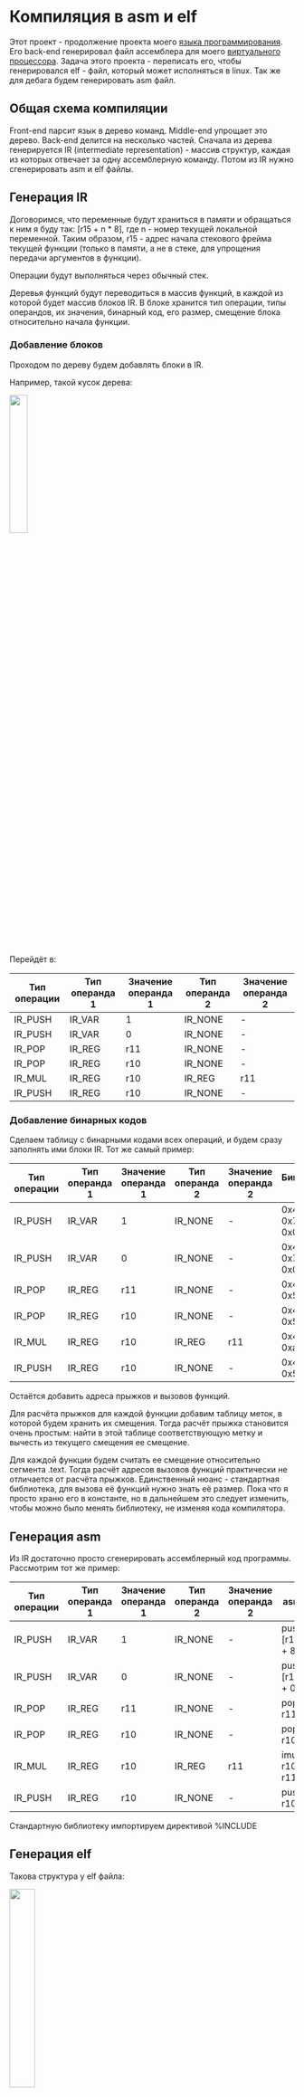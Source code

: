 # Компиляция в asm и elf

Этот проект - продолжение проекта моего [языка программирования](https://github.com/ogkisque/My-language). Его back-end генерировал файл ассемблера для моего [виртуального процессора](https://github.com/ogkisque/Processor). Задача этого проекта - переписать его, чтобы генерировался elf - файл, который может исполняться в linux. Так же для дебага будем генерировать asm файл.

## Общая схема компиляции

Front-end парсит язык в дерево команд. Middle-end упрощает это дерево. Back-end делится на несколько частей. Сначала из дерева генерируется IR (intermediate representation) - массив структур, каждая из которых отвечает за одну ассемблерную команду. Потом из IR нужно сгенерировать asm и elf файлы.

## Генерация IR

Договоримся, что переменные будут храниться в памяти и обращаться к ним я буду так: [r15 + n * 8], где n - номер текущей локальной переменной. Таким образом, r15 - адрес начала стекового фрейма текущей функции (только в памяти, а не в стеке, для упрощения передачи аргументов в функции).

Операции будут выполняться через обычный стек.

Деревья функций будут переводиться в массив функций, в каждой из которой будет массив блоков IR. В блоке хранится тип операции, типы операндов, их значения, бинарный код, его размер, смещение блока относительно начала функции.

### Добавление блоков

Проходом по дереву будем добавлять блоки в IR.

Например, такой кусок дерева:

<p align = "left">
      <img src = "imgs/img1.png" width = 25% height = 25%>
</p>

Перейдёт в:

Тип операции | Тип операнда 1 | Значение операнда 1 | Тип операнда 2 | Значение операнда 2 
---          | ---            | ---                 | ---            |---                  
IR_PUSH      | IR_VAR         | 1                   | IR_NONE        | -                   
IR_PUSH      | IR_VAR         | 0                   | IR_NONE        | -                   
IR_POP       | IR_REG         | r11                 | IR_NONE        | -                   
IR_POP       | IR_REG         | r10                 | IR_NONE        | -                   
IR_MUL       | IR_REG         | r10                 | IR_REG         | r11
IR_PUSH      | IR_REG         | r10                 | IR_NONE        | -                           

### Добавление бинарных кодов

Сделаем таблицу с бинарными кодами всех операций, и будем сразу заполнять ими блоки IR. Тот же самый пример:

Тип операции | Тип операнда 1 | Значение операнда 1 | Тип операнда 2 | Значение операнда 2 | Бинарный код
---          | ---            | ---                 | ---            | ---                 | ---
IR_PUSH      | IR_VAR         | 1                   | IR_NONE        | -                   | 0х41 0хff 0х77 0х08       
IR_PUSH      | IR_VAR         | 0                   | IR_NONE        | -                   | 0х41 0хff 0х77 0х00
IR_POP       | IR_REG         | r11                 | IR_NONE        | -                   | 0х41 0х5b
IR_POP       | IR_REG         | r10                 | IR_NONE        | -                   | 0х41 0х5a
IR_MUL       | IR_REG         | r10                 | IR_REG         | r11                 | 0х4d 0х0f 0хaf 0хd3
IR_PUSH      | IR_REG         | r10                 | IR_NONE        | -                   | 0х41 0х52

Остаётся добавить адреса прыжков и вызовов функций.

Для расчёта прыжков для каждой функции добавим таблицу меток, в которой будем хранить их смещения. Тогда расчёт прыжка становится очень простым: найти в этой таблице соответствующую метку и вычесть из текущего смещения ее смещение.

Для каждой функции будем считать ее смещение относительно сегмента .text. Тогда расчёт адресов вызовов функций практически не отличается от расчёта прыжков. Единственный нюанс - стандартная библиотека, для вызова её функций нужно знать её размер. Пока что я просто храню его в константе, но в дальнейшем это следует изменить, чтобы можно было менять библиотеку, не изменяя кода компилятора.

## Генерация asm

Из IR достаточно просто сгенерировать ассемблерный код программы. Рассмотрим тот же пример:

Тип операции | Тип операнда 1 | Значение операнда 1 | Тип операнда 2 | Значение операнда 2 | asm
---          | ---            | ---                 | ---            | ---                 | ---
IR_PUSH      | IR_VAR         | 1                   | IR_NONE        | -                   | push [r15 + 8]
IR_PUSH      | IR_VAR         | 0                   | IR_NONE        | -                   | push [r15 + 0]
IR_POP       | IR_REG         | r11                 | IR_NONE        | -                   | pop r11
IR_POP       | IR_REG         | r10                 | IR_NONE        | -                   | pop r10
IR_MUL       | IR_REG         | r10                 | IR_REG         | r11                 | imul r10, r11
IR_PUSH      | IR_REG         | r10                 | IR_NONE        | -                   | push r10

Стандартную библиотеку импортируем директивой %INCLUDE

## Генерация elf

Такова структура у elf файла:

<p align = "left">
      <img src = "imgs/img2.png" width = 30% height = 30%>
      <figcaption>(источник картинки - https://www.slideserve.com/andrew/dynamic-kernel-patching-powerpoint-ppt-presentation)</figcaption>
</p>


В моём случае будет только 2 сегмента - .text и .data.
Секция .text по сути представлена в IR. Единственная задача этого этапа - заполнение заголовков.

Для этого можно воспользоваться библиотекой <elf.h>. Так выглядит структура заголовка elf:

| Поле заголовка elf    | Что в нём лежит |
| ---                   | ---           |
| e_ident               | Магическое число |
| e_type                | Тип объектного файла    |
| e_machine             | Архитектура   |
| e_version             | Версия объектного файла   |
| e_entry               | Адрес точки входа   |
| e_phoff               | Смещение таблицы заголовков программы в файле   |
| e_shoff               | Смещение таблицы заголовков секций в файле    |
| e_flags               | Флаги, зависящие от процессора   |
| e_ehsize              | Размер заголовка ELF в байтах   |
| e_phentsize           | Размер записи таблицы заголовков программы    |
| e_phnum               | Количество записей в таблице заголовков программы |
| e_shentsize           | Размер записи таблицы заголовков секций        |
| e_shnum               | Количество записей в таблице заголовков секций        |
| e_shstrndx            | Индекс таблицы строк в заголовке секции       |

Всё это, кроме адреса точки входа, у меня будет константами. Адрес точки входа = адрес .text + размер библиотеки + смещение main = стартовый адрес + выравнивание + размер библиотеки + смещение main. Стартовый адрес берём 0х400000, выравнивание - 0х1000.

Так выглядит структура заголовка для сегмента:

| Поле структуры заголовка сегмента | Что в нём лежит |
| ---                               | ---             |
| p_type                            | Тип сегмента |
| p_offset                          | Смещение от начала файла |
| p_vaddr                           | Виртуальный адрес сегмента |
| p_paddr                           | Физический адрес сегмента |
| p_filesz                          | Размер образа файла сегмента |
| p_memsz                           | Размер образа сегмента |
| p_align                           | Выравнивание |
| p_flags                           | Флаги сегмента |

Здесь всё заполняется константами. У сегментов кода и данных будут отличаться размеры, адреса и флаги (у данных будет разрешение на запись).

## Сравнение скорости выполнения программы

Напишем программу, в которой будем 10000 раз считать факториал 8 (рекурсивно), и сравним скорость ее выполнения. Будем сравнивать скорость генерируемого мной elf-файла, генерируемого gcc elf-файла (из генерируемого мной ассемблера), генерируемого llvm elf-файла (из генерируемого мной llvm формата, этот проект описан [тут](https://github.com/ogkisque/Binary-Translator-LLVM-IR)) и программы, запущенной на моём процессоре.

Время будем измерять через rdtsc.

Исполнение              | Кол-во тиков    | Абсолютное ускорение                    | Относительное ускорение 
---                     | ---             | ---                                     | ---
мой процессор           | 79722571967     | 1                                       | 1.00
elf из llvm             | 7429222         | 10731                                   | 10730.94
elf из asm              | 7354701         | 10840                                   | 1.01
мой elf                 | 6815915         | 11697                                   | 1.08

## Заключение

В результате из дерева генерируется IR формат, из которого потом создается ассемблерный файл и исполняемый elf.

В дальнейшем нужно добавить оптимизации. Например, упрощение подряд идущих push и pop. Так же можно хранить несколько элементов с верхушки стека в регистрах (для ускорения обращения к ним).

Кроме этого, нужно сделать IR формат более общим, поскольку сейчас он тесно связан с архитектурой x86-64. На самом деле он должен быть универсальным, чтобы из него можно было сгенерировать код для любых архитектур.
